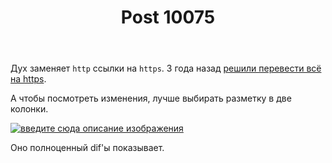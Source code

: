 ﻿---
title: "Post 10075"
se.owner.user_id: 15479
se.owner.display_name: "Suvitruf says Reinstate Monica"
se.owner.link: "https://ru.meta.stackoverflow.com/users/15479/suvitruf-says-reinstate-monica"
se.link: "https://ru.meta.stackoverflow.com/a/10075"
se.post_id: 10075
se.post_type: answer
se.score: 5
---
<p>Дух заменяет <code>http</code> ссылки на <code>https</code>. 3 года назад <a href="https://meta.stackexchange.com/q/292058/260198">решили перевести всё на https</a>.</p>

<p>А чтобы посмотреть изменения, лучше выбирать разметку в две колонки.</p>

<p><a href="https://i.stack.imgur.com/CnqFG.png" rel="nofollow noreferrer"><img src="https://i.stack.imgur.com/CnqFG.png" alt="введите сюда описание изображения"></a></p>

<p>Оно полноценный dif'ы показывает.</p>
